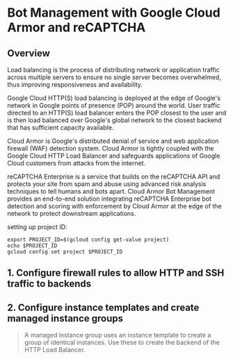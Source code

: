 # Bot Management with Google Cloud Armor and reCAPTCHA


## Overview

Load balancing is the process of distributing network or application traffic across multiple servers to ensure no single server becomes overwhelmed, thus improving responsiveness and availability.

Google Cloud HTTP(S) load balancing is deployed at the edge of Google's network in Google points of presence (POP) around the world. User traffic directed to an HTTP(S) load balancer enters the POP closest to the user and is then load balanced over Google's global network to the closest backend that has sufficient capacity available.

Cloud Armor is Google's distributed denial of service and web application firewall (WAF) detection system. Cloud Armor is tightly coupled with the Google Cloud HTTP Load Balancer and safeguards applications of Google Cloud customers from attacks from the internet.

reCAPTCHA Enterprise is a service that builds on the reCAPTCHA API and protects your site from spam and abuse using advanced risk analysis techniques to tell humans and bots apart. Cloud Armor Bot Management provides an end-to-end solution integrating reCAPTCHA Enterprise bot detection and scoring with enforcement by Cloud Armor at the edge of the network to protect downstream applications.

setting up project ID:
```
export PROJECT_ID=$(gcloud config get-value project)
echo $PROJECT_ID
gcloud config set project $PROJECT_ID
```

## 1. Configure firewall rules to allow HTTP and SSH traffic to backends

## 2. Configure instance templates and create managed instance groups
> A managed instance group uses an instance template to create a group of identical instances. Use these to create the backend of the HTTP Load Balancer.
